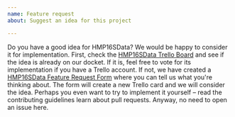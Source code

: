 ```yaml
---
name: Feature request
about: Suggest an idea for this project

---
```


Do you have a good idea for HMP16SData? We would be happy to consider it for implementation. First, check the [HMP16SData Trello Board](https://trello.com/b/bS1FPmdT/hmp16sdata) and see if the idea is already on our docket. If it is, feel free to vote for its implementation if you have a Trello account. If not, we have created a [HMP16SData Feature Request Form](https://goo.gl/forms/f4RQSV7qL4zy7f5g1) where you can tell us what you're thinking about. The form will create a new Trello card and we will consider the idea. Perhaps you even want to try to implement it yourself – read the contributing guidelines learn about pull requests. Anyway, no need to open an issue here.
